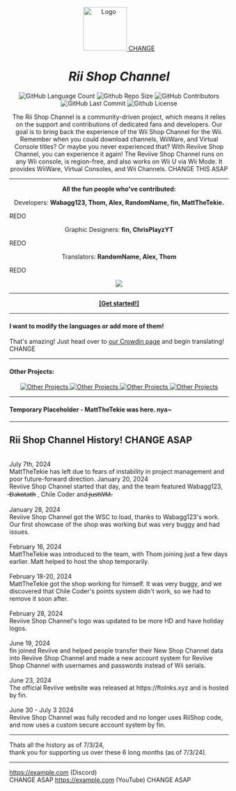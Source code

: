 <p align="center">
  <a href="https://example.com">
    <img height="100px" src="https://cdn.discordapp.com/icons/1254198821626314762/ef9fe3423a2d165646dd01a3c3764cbe.webp?size=4096" alt="Logo"/> CHANGE
  </a>
</p>
<h1 align="center"><i>Rii Shop Channel</i></h1>
<p align="center">
  <img alt="GitHub Language Count" src="https://img.shields.io/badge/languages-10-blue" /> 
  <img alt="Github Repo Size" src="https://img.shields.io/badge/repo_size-240_MB-blue" /> 
  <img alt="GitHub Contributors" src="https://img.shields.io/github/contributors/RiiShop/.github" /> 
  <img alt="GitHub Last Commit" src="https://img.shields.io/github/last-commit/RiiShop/.github" /> 
  <img alt="Github License" src="https://img.shields.io/github/license/RiiShop/.github" />
</p>
<p align="center">
  The Rii Shop Channel is a community-driven project, which means it relies on the support and contributions of dedicated fans and developers. Our goal is to bring back the experience of the Wii Shop Channel for the Wii. Remember when you could download channels, WiiWare, and Virtual Console titles? Or maybe you never experienced that? With Reviive Shop Channel, you can experience it again! The Reviive Shop Channel runs on any Wii console, is region-free, and also works on Wii U via Wii Mode. It provides WiiWare, Virtual Consoles, and Wii Channels. CHANGE THIS ASAP
</p>

---

<p align="center"><b>All the fun people who've contributed:</b></p>
<p align="center">Developers: <b>Wabagg123, Thom, Alex, RandomName, fin, MattTheTekie.</b></p> REDO
<p align="center">Graphic Designers: <b>fin, ChrisPlayzYT</b></p> REDO
<p align="center">Translators: <b>RandomName, Alex, Thom</b></p> REDO
<p align="center">
  <a href="https://github.com/RiiShop/.github/graphs/contributors">
    <img src="https://contrib.rocks/image?repo=RiiShop/.github" />
  </a>
</p>

---

<p align="center"><b><a href="https://example.com">[Get started!]</a></b></p>

---

#### I want to modify the languages or add more of them!
That's amazing! Just head over to [our Crowdin page](https://crowdin.com/project/RiiShop) and begin translating! CHANGE

---

#### Other Projects:
<p align="center">
      <a href="https://github.com/RiiShop/.github">
    <img src="https://github-readme-stats.vercel.app/api/pin/?username=RiiShop&repo=.github" alt="Other Projects"/>
      <a href="https://github.com/RiiShop/.github">
    <img src="https://github-readme-stats.vercel.app/api/pin/?username=RiiShop&repo=.github" alt="Other Projects"/> 
      <a href="https://github.com/RiiShop/.github">
    <img src="https://github-readme-stats.vercel.app/api/pin/?username=RiiShop&repo=.github" alt="Other Projects"/>
      <a href="https://github.com/RiiShop/.github">
    <img src="https://github-readme-stats.vercel.app/api/pin/?username=RiiShop&repo=.github" alt="Other Projects"/>
  </a>
</p>

---

#### Temporary Placeholder - MattTheTekie was here. nya~

----------------------------------------
 
<b>Rii Shop Channel History!</b> CHANGE ASAP
 <br>
----------------------------------------
<br>
  July 7th, 2024 <br>
  MattTheTekie has left due to fears of instability in project management and poor future-forward direction.
 January 20, 2024 <br>
Reviive Shop Channel started that day, and the team featured Wabagg123,  ̶D̶a̶k̶o̶t̶a̶t̶h̶  , Chile Coder and  ̶J̶u̶s̶t̶W̶M̶.
<br><br>
 January 28, 2024 <br>
Reviive Shop Channel got the WSC to load, thanks to Wabagg123's work. Our first showcase of the shop was working but was very buggy and had issues.
<br><br>
 February 16, 2024 <br>
MattTheTekie was introduced to the team, with Thom joining just a few days earlier. Matt helped to host the shop temporarily.
<br><br>
 February 18-20, 2024 <br>
MattTheTekie got the shop working for himself. It was very buggy, and we discovered that Chile Coder's points system didn't work, so we had to remove it soon after.
<br><br>
 February 28, 2024 <br>
Reviive Shop Channel's logo was updated to be more HD and have holiday logos.
<br><br>
 June 19, 2024 <br>
fin joined Reviive and helped people transfer their New Shop Channel data into Reviive Shop Channel and made a new account system for Reviive Shop Channel with usernames and passwords instead of Wii serials.
<br><br>
 June 23, 2024 <br>
The official Reviive website was released at https://ftolnks.xyz and is hosted by fin.
<br><br>
 June 30 - July 3 2024 <br>
Reviive Shop Channel was fully recoded and no longer uses RiiShop code, and now uses a custom secure account system by fin.

----------------------------------------

Thats all the history as of 7/3/24, <br> thank you for supporting us over these 6 long months (as of 7/3/24).

----------------------------------------

<a href="https://ftolnks.xyz/reviivedsc" target="_blank">https://example.com (Discord)</a></br> CHANGE ASAP
<a href="https://ftolnks.xyz/reviiveyt" target="_blank">https://example.com (YouTube)</a> CHANGE ASAP
